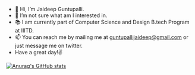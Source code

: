 - 👋 Hi, I’m Jaideep Guntupalli.
- 👀 I’m not sure what am I interested in.
- :books: I am currently part of Computer Science and Design B.tech Program at IIITD.
- 📫 You can reach me by mailing me at guntupallijaideep@gmail.com or just message me on twitter.
- Have a great day!:v:

[![Anurag's GitHub stats](https://github-readme-stats.vercel.app/api?username=JaideepGuntupalli)](https://github.com/anuraghazra/github-readme-stats)

<!---
JaideepGuntupalli/JaideepGuntupalli is a ✨ special ✨ repository because its `README.md` (this file) appears on your GitHub profile.
You can click the Preview link to take a look at your changes.
--->
